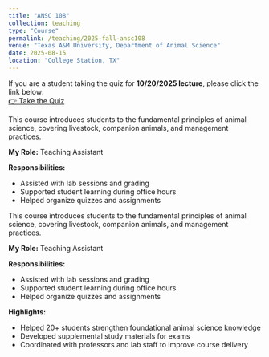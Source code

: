 ```yaml
---
title: "ANSC 108"
collection: teaching
type: "Course"
permalink: /teaching/2025-fall-ansc108
venue: "Texas A&M University, Department of Animal Science"
date: 2025-08-15
location: "College Station, TX"
---
```


If you are a student taking the quiz for **10/20/2025 lecture**, please click the link below:  
[👉 Take the Quiz](https://docs.google.com/forms/d/e/1FAIpQLSeQirjOD8EK6YR4hpR8lvGRo_XCWtzjtUTBwTi5qFzELo1L_w/viewform?usp=dialog)

This course introduces students to the fundamental principles of animal science, covering livestock, companion animals, and management practices.

**My Role:** Teaching Assistant  

**Responsibilities:**  
- Assisted with lab sessions and grading  
- Supported student learning during office hours  
- Helped organize quizzes and assignments


This course introduces students to the fundamental principles of animal science, 
covering livestock, companion animals, and management practices.

**My Role:** Teaching Assistant  

**Responsibilities:**  
- Assisted with lab sessions and grading  
- Supported student learning during office hours  
- Helped organize quizzes and assignments  

**Highlights:**  
- Helped 20+ students strengthen foundational animal science knowledge  
- Developed supplemental study materials for exams  
- Coordinated with professors and lab staff to improve course delivery  
